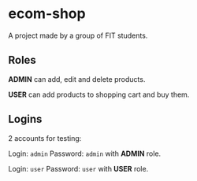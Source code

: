 # ecom-shop

A project made by a group of FIT students.


## Roles

**ADMIN** can add, edit and delete products.

**USER** can add products to shopping cart and buy them.
## Logins

2 accounts for testing:

Login: ```admin``` Password: ```admin``` with **ADMIN** role.

Login: ```user``` Password: ```user``` with **USER** role.
